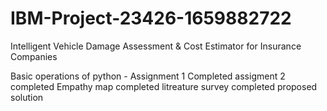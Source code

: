 # IBM-Project-23426-1659882722
Intelligent Vehicle Damage Assessment &amp; Cost Estimator for Insurance Companies

Basic operations of python - Assignment 1 
Completed assigment 2
completed Empathy map
completed litreature survey
completed proposed solution
